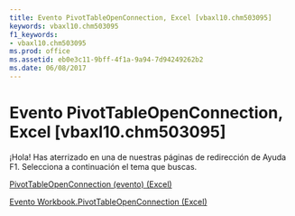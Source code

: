 ```yaml
---
title: Evento PivotTableOpenConnection, Excel [vbaxl10.chm503095]
keywords: vbaxl10.chm503095
f1_keywords:
- vbaxl10.chm503095
ms.prod: office
ms.assetid: eb0e3c11-9bff-4f1a-9a94-7d94249262b2
ms.date: 06/08/2017
---
```





# Evento PivotTableOpenConnection, Excel [vbaxl10.chm503095]

¡Hola! Has aterrizado en una de nuestras páginas de redirección de Ayuda F1. Selecciona a continuación el tema que buscas.


 [PivotTableOpenConnection (evento) (Excel)](http://msdn.microsoft.com/library/1a1d4a4a-b09b-526c-f2b2-20958eb7d4fd%28Office.15%29.aspx)


 [Evento Workbook.PivotTableOpenConnection (Excel)](http://msdn.microsoft.com/library/workbook.pivottableopenconnection-event-excel%28Office.15%29.aspx)

